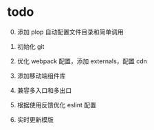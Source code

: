# todo

0. 添加 plop 自动配置文件目录和简单调用

1. 初始化 git

2. 优化 webpack 配置，添加 externals，配置 cdn

3. 添加移动端组件库

4. 兼容多入口和多出口

5. 根据使用反馈优化 eslint 配置

6. 实时更新模版
